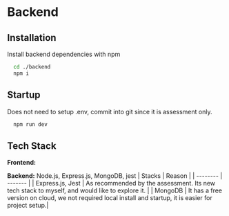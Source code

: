 # Backend

## Installation

Install backend dependencies with npm

```bash
  cd ./backend
  npm i
```

## Startup

Does not need to setup .env, commit into git since it is assessment only.

```bash
  npm run dev
```

## Tech Stack

**Frontend:**

**Backend:** Node.js, Express.js, MongoDB, jest
| Stacks | Reason |
| -------- | ------- |
| Express.js, Jest | As recommended by the assessment. Its new tech stack to myself, and would like to explore it. |
| MongoDB | It has a free version on cloud, we not required local install and startup, it is easier for project setup.|
